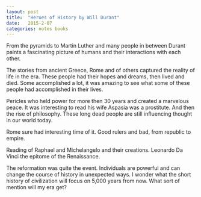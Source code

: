 ```yaml
---
layout: post
title:  "Heroes of History by Will Durant"
date:   2015-2-07
categories: notes books
---
```


From the pyramids to Martin Luther and many people in between Durant paints a fascinating picture of humans and their interactions with each other.

The stories from ancient Greece, Rome and of others captured the reality of life in the era.  These people had their hopes and dreams, then lived and died.  Some accomplished a lot, it was amazing to see what some of these people had accomplished in their lives.

Pericles who held power for more then 30 years and created a marvelous peace.  It was interesting to read his wife Aspasia was a prostitute.  And then the rise of philosophy. These long dead people are still influencing thought in our world today.

Rome sure had interesting time of it. Good rulers and bad, from republic to empire.

Reading of Raphael and Michelangelo and their creations. Leonardo Da Vinci the epitome of the Renaissance. 

The reformation was quite the event.  Individuals are powerful and can change the course of history in unexpected ways. I wonder what the short history of civilization will focus on 5,000 years from now. What sort of mention will my era get?